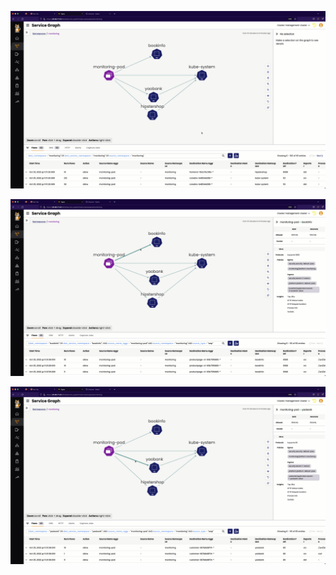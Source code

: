 ![sg-monitor-bookinfo-gif](images/sg-monitor-bookinfo.gif)

![sg-monitoring-yaobank-gif](images/sg-monitoring-yaobank.gif)

![sg-monitoring-yaobank-gif](images/sg-monitoring-hipstershop.gif)

